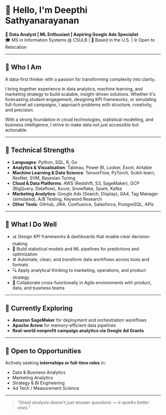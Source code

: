 # 👋 Hello, I'm Deepthi Sathyanarayanan

🎯 **Data Analyst | ML Enthusiast | Aspiring Google Ads Specialist**  
🎓 MS in Information Systems @ CSULB | 📍 Based in the U.S. | 🌐 Open to Relocation  

---

## 🚀 Who I Am

A data-first thinker with a passion for transforming complexity into clarity.

I bring together experience in data analytics, machine learning, and marketing strategy to build scalable, insight-driven solutions. Whether it's forecasting student engagement, designing KPI frameworks, or simulating full-funnel ad campaigns, I approach problems with structure, creativity, and precision.

With a strong foundation in cloud technologies, statistical modelling, and business intelligence, I strive to make data not just accessible but actionable.

---

## 🧠 Technical Strengths

- **Languages**: Python, SQL, R, Go  
- **Analytics & Visualisation**: Tableau, Power BI, Looker, Excel, Airtable  
- **Machine Learning & Data Science**: TensorFlow, PyTorch, Scikit-learn, ResNet, SVM, Bayesian Tuning  
- **Cloud & Data Platforms**: AWS (Redshift, S3, SageMaker), GCP (BigQuery, Dataflow), Azure, Snowflake, Spark, Kafka  
- **Marketing Analytics**: Google Ads (Search, Display), GA4, Tag Manager (simulated), A/B Testing, Keyword Research  
- **Other Tools**: GitHub, JIRA, Confluence, Salesforce, PostgreSQL, APIs

---

## 📌 What I Do Well

- 📊 Design KPI frameworks & dashboards that enable clear decision-making  
- 🧪 Build statistical models and ML pipelines for predictions and optimization  
- ⚙️ Automate, clean, and transform data workflows across tools and formats  
- 🔍 Apply analytical thinking to marketing, operations, and product strategy  
- 🤝 Collaborate cross-functionally in Agile environments with product, data, and business teams

---

## 🌱 Currently Exploring

- **Amazon SageMaker** for deployment and orchestration workflows  
- **Apache Arrow** for memory-efficient data pipelines  
- **Real-world nonprofit campaign analytics via Google Ad Grants**

---

## 🤝 Open to Opportunities

Actively seeking **internships or full-time roles** in:

- Data & Business Analytics  
- Marketing Analytics  
- Strategy & BI Engineering  
- Ad Tech / Measurement Science  

---

> *"Great analysis doesn’t just answer questions — it sparks better ones."*
